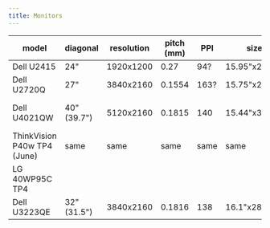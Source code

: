 ```yaml
---
title: Monitors
---
```

| model                        | diagonal     | resolution | pitch (mm) | PPI  | size          | notes                                                                                                                                        |
| ---------------------------- | ------------ | ---------- | ---------- | ---- | ------------- | -------------------------------------------------------------------------------------------------------------------------------------------- |
| Dell U2415                   | 24"          | 1920x1200  | 0.27       | 94?  | 15.95"x20.39" |                                                                                                                                              |
| Dell U2720Q                  | 27"          | 3840x2160  | 0.1554     | 163? | 15.75"x24.04" |                                                                                                                                              |
| Dell U4021QW                 | 40" (39.7")  | 5120x2160  | 0.1815     | 140  | 15.44"x35.59" | 2500R [Dell](https://www.dell.com/en-us/shop/dell-ultrasharp-40-curved-wuhd-monitor-u4021qw/apd/210-aykx/monitors-monitor-accessories) $1680 |
| ThinkVision P40w  TP4 (June) | same         | same       | same       | same | same          | 2500R                                                                                                                                        |
| LG 40WP95C TP4               |              |            |            |      |               |                                                                                                                                              |
| Dell U3223QE                 | 32"  (31.5") | 3840x2160  | 0.1816     | 138  | 16.1"x28.1"   |                                                                                                                                              |
